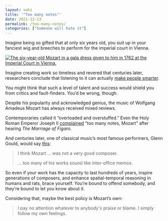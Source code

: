 ```yaml
---
layout: swhi
title: '"Too many notes"'
date: 2021-12-13
permalink: /too-many-notes/
categories: ["Someone will hate it"]
---
```


Imagine being so gifted that at only six years old, you suit up in your fanciest wig and breeches to perform for the imperial court in Vienna.

[![The six-year-old Mozart in a gala dress given to him in 1762 at the Imperial Court in Vienna.](https://bucketeer-e05bbc84-baa3-437e-9518-adb32be77984.s3.amazonaws.com/public/images/b987a1bc-4308-41a8-81d4-e52f35cd20e1_600x800.jpeg)](https://substackcdn.com/image/fetch/f_auto,q_auto:good,fl_progressive:steep/https%3A%2F%2Fbucketeer-e05bbc84-baa3-437e-9518-adb32be77984.s3.amazonaws.com%2Fpublic%2Fimages%2Fb987a1bc-4308-41a8-81d4-e52f35cd20e1_600x800.jpeg)

Imagine creating work so timeless and revered that centuries later, researchers conclude that listening to it can actually [make people smarter](https://www.ncbi.nlm.nih.gov/pmc/articles/PMC1281386/).

You might think that such a level of talent and success would shield you from critics and fault-finders. You’d be wrong, though.

Despite his popularity and acknowledged genius, the music of Wolfgang Amadeus Mozart has always received mixed reviews.

Contemporaries called it “overloaded and overstuffed.” Even the Holy Roman Emperor Joseph II [complained](https://www.cambridge.org/core/books/abs/crafty-art-of-opera/too-many-notes/A00D42E5F362E147362F718CF4F6747F) “too many notes, Mozart” after hearing _The Marriage of Figaro._

And centuries later, one of classical music’s most famous performers, Glenn Gould, would say [this](http://www.glenngould.tv/2020/09/28/how-mozart-became-a-bad-composer-from-glenngould-magazine-by-kevin-bazzana/):

> I think Mozart … was not a very good composer.
>
> … too many of his works sound like inter-office memos.

So even if your work has the capacity to last hundreds of years, inspire generations of composers, and enhance spatial-temporal reasoning in humans and rats, brace yourself. You’re bound to offend somebody, and they’re bound to let you know about it.

Considering that, maybe the best policy is Mozart’s own:

> I pay no attention whatever to anybody's praise or blame. I simply follow my own feelings.

